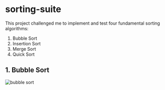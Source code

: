 # sorting-suite

This project challenged me to implement and test four fundamental sorting algorithms: 

1. Bubble Sort
2. Insertion Sort
3. Merge Sort
4. Quick Sort

## 1. Bubble Sort

![bubble sort](https://upload.wikimedia.org/wikipedia/commons/8/83/Bubblesort-edited-color.svg)
